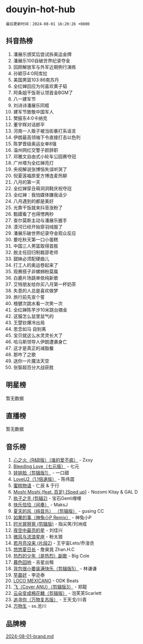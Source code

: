 # douyin-hot-hub

`最后更新时间：2024-08-01 16:20:26 +0800`

## 抖音热榜

1. 潘展乐颁奖后尝试拆奥运金牌
1. 潘展乐100自破世界纪录夺金
1. 回顾解放军与外军近期例行演练
1. 孙颖莎4:0阿库拉
1. 美国男篮103:86南苏丹
1. 全红婵回应为何喜欢黄子韬
1. 阿条姐干饭哥认领首金BGM了
1. 八一建军节
1. 刘诗诗潘展乐同框
1. 建军节致敬中国军人
1. 樊振东4:0卡纳克
1. 董宇辉对话郎平
1. 河南一人贩子被当街暴打系谣言
1. 伊朗最高领袖下令直接打击以色列
1. 陈梦晋级奥运女单8强
1. 温州网红交警子颜辞职
1. 邓雅文自由式小轮车公园赛夺冠
1. 广州塔为全红婵亮灯
1. 央视解说张博恒失误听哭了
1. 倪夏莲福原爱方博连麦热聊
1. 八月的第一天
1. 全红婵穿丑萌洞洞鞋庆祝夺冠
1. 全红婵：我怕媒体嫌我话少
1. 八月遇到的都是美好
1. 光靠干饭就来抖音涨粉了
1. 甄嬛看了也得愣两秒
1. 查尔莫斯主动与潘展乐握手
1. 漠河已经开始穿羽绒服了
1. 潘展乐破世界纪录夺金观众反应
1. 要吃秋天第一口小蛋糕
1. 中国三人男篮取得首胜
1. 脱主任回归制裁邵老师
1. 甜妹必须配硬曲儿
1. 打工人的奥运卷起来了
1. 观赛搭子非螺蛳粉莫属
1. 白鹿片场跳单依纯新歌
1. 艾特朋友给你买八月第一杯奶茶
1. 失意的人总是喜欢做梦
1. 旅行前先宣个誓
1. 檀健次跳水看一次笑一次
1. 全红婵陈芋汐10米跳台摘金
1. 这猫怎么鼠里鼠气的
1. 王楚钦爆冷出局
1. 思念如马 自别离
1. 宝贝就这么水灵灵长大了
1. 哈马斯领导人伊朗遭袭身亡
1. 这才是真正的减脂餐
1. 那咋了之歌
1. 送你一片魔法天空
1. 张智超百分大战获胜

## 明星榜

暂无数据

## 直播榜

暂无数据

## 音乐榜

1. [心之火（R&B版）（谁的爱不疯）](https://sf5-hl-cdn-tos.douyinstatic.com/obj/tos-cn-ve-2774/okemkEDaIBBE3OosftCgMxlFkLQZRw37t36ZQv) - Zxxy
1. [Bleeding Love（七元版）](https://sf3-cdn-tos.douyinstatic.com/obj/tos-cn-ve-2774/oEgC9eZFHQ1MfSRnrfkzFp8AayDWqAQMABBgUs) - 七元
1. [娃娃脸（剪辑版1）](https://sf3-cdn-tos.douyinstatic.com/obj/tos-cn-ve-2774/oIimSCgQoNUePTAZ1Ba7TeADY4KetGYsVFeaaB) - 一口甜
1. [LoveU2（1.1倍速版）](https://sf3-cdn-tos.douyinstatic.com/obj/tos-cn-ve-2774/oQMeDffLaEmgMwgCOEMAFCI6INzoFPgWdD0rsa) - 陈伟霆
1. [蜜桃物语](https://sf5-hl-cdn-tos.douyinstatic.com/obj/tos-cn-ve-2774/oIhOSCZtIACtYU4XQkngiW9kCBfVD1Fz9IYeqL) - 仁辰 & 于行
1. [Moshi Moshi (feat. 百足) [Sped up]](https://sf5-hl-cdn-tos.douyinstatic.com/obj/tos-cn-ve-2774/ocCPFQcXJLeroaIdQLIGAoeeYM3OAUYGDguHXz) - Nozomi Kitay & GAL D
1. [执子之手 (剪辑2)](https://sf5-hl-cdn-tos.douyinstatic.com/obj/tos-cn-ve-2774/oUoZLQjCc31XzqsBnBQUNgeKtYPBcgbFDwtfcu) - 宝石Gem\哩哩
1. [快乐恰恰（间奏）](https://sf5-hl-cdn-tos.douyinstatic.com/obj/tos-cn-ve-2774/oMesum3HvWQXJxuMFeVYzf54o2QzH5aEBPOCAn) - MaksJ
1. [夏天的风（纯音乐） （剪辑版）](https://sf5-hl-cdn-tos.douyinstatic.com/obj/tos-cn-ve-2774/oUzLjBZZFQAoNRmGokEeD5zfQCObp6UeFAnTa6) - gusing CC
1. [如果的事（神兔小P Remix）](https://sf3-cdn-tos.douyinstatic.com/obj/tos-cn-ve-2774/okHtAffz3g4ZB0BMQn9iC9BC6AciI3xCmgQTqt) - 神兔小P
1. [时光晃呀晃 (剪辑版)](https://sf5-hl-cdn-tos.douyinstatic.com/obj/tos-cn-ve-2774/o8ACeQem3gwI1x3GIYGAfKG0LJebKFRJDwRwyW) - 指尖笑/刘洲成
1. [夜空中最亮的星](https://sf3-cdn-tos.douyinstatic.com/obj/tos-cn-ve-2774/o4IfgGwqqnFeXEMGaS8JBzJAdayAaCeoxqbjCD) - 刘佳兴
1. [微风与流浪星座](https://sf3-cdn-tos.douyinstatic.com/obj/tos-cn-ve-2774/okQfeAMGaEbRLJILIMJGeKgg1CgIeCNAsmx8IR) - 粉太狼
1. [若月亮没来 (片段2)](https://sf3-cdn-tos.douyinstatic.com/obj/tos-cn-ve-2774/ocQavLLjkCOeDxGyYeIMGgNAIwJ0QXE1Ve3Fzv) - 王宇宙Leto/乔浚丞
1. [悠悠夏日长](https://sf5-hl-cdn-tos.douyinstatic.com/obj/tos-cn-ve-2774/oUMrdhm6MSeLCU1aI6CXCBFtQzFEGafJYAeDgE) - 詹昊晁 Zhan.H.C
1. [热烈的少年（是热烈）副歌](https://sf5-hl-cdn-tos.douyinstatic.com/obj/tos-cn-ve-2774/owVNI0CLDAUMtSz6TEYvfFBFL4UDFFhLfgK8fa) - Big Cole
1. [暮色回响](https://sf5-hl-cdn-tos.douyinstatic.com/obj/tos-cn-ve-2774/ogmtI1ftCDEkkgJG5NlBfFoiaBQtGMF3ZTdrIO) - 吉星出租
1. [背包很小要装满快乐（剪辑版5）](https://sf3-cdn-tos.douyinstatic.com/obj/tos-cn-ve-2774/oUqSJIiBjw2pxsBAiQRmkbZGJrlGCMBPpIW90) - 林谦谦
1. [早晨好](https://sf5-hl-cdn-tos.douyinstatic.com/obj/tos-cn-ve-2774/oEn1iBCi6Im33ZOg97tePPMfoRzXBPLBQ1plD3) - 李迩泰
1. [LOCO MEXICANO](https://sf3-cdn-tos.douyinstatic.com/obj/tos-cn-ve-2774/owxVoxJorA4ILBfsMAjU6t7O1xW9w0tS7EYzh6) - ODK Beats
1. [飞（Cover ANU）（剪辑版3）](https://sf5-hl-cdn-tos.douyinstatic.com/obj/tos-cn-ve-2774/7fceff03e2694974b0f5a59c8eb131aa) - 郑龍
1. [云朵变成棉花糖（剪辑版）](https://sf5-hl-cdn-tos.douyinstatic.com/obj/tos-cn-ve-2774/o8LC84GQLALFfXeyJmh8KE61byVQYMMeAZLfEI) - 泡芙芙Scarlett
1. [追寻你（万物复苏版）](https://sf5-hl-cdn-tos.douyinstatic.com/obj/tos-cn-ve-2774/oYeAZJsbjIDit9APmBg8u6uDUQnHmoCf3gbo74) - 王天戈/川青
1. [万物生](https://sf3-cdn-tos.douyinstatic.com/obj/tos-cn-ve-2774/oYmc57nRMikxBnetIc1y6BCoOZFN5QfURgQDTE) - ss.沧川

## 品牌榜

[2024-08-01-brand.md](2024-08-01-brand.md)
